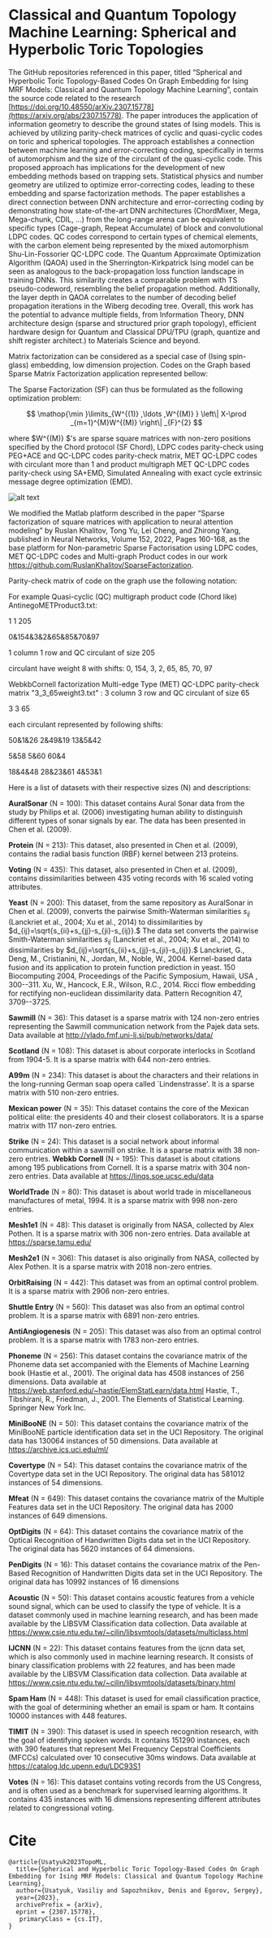 # Classical and Quantum Topology Machine Learning: Spherical and Hyperbolic Toric Topologies
The GitHub repositories referenced in this paper, titled “Spherical and Hyperbolic Toric Topology-Based Codes On Graph Embedding for Ising MRF Models: Classical and Quantum Topology Machine Learning”, contain the source code related to the research [https://doi.org/10.48550/arXiv.2307.15778](https://arxiv.org/abs/2307.15778). 
The paper introduces the application of information geometry to describe the ground states of Ising models. This is achieved by utilizing parity-check matrices of cyclic and quasi-cyclic codes on toric and spherical topologies. The approach establishes a connection between machine learning and error-correcting coding, specifically in terms of automorphism and the size of the circulant of the quasi-cyclic code. This proposed approach has implications for the development of new embedding methods based on trapping sets. Statistical physics and number geometry are utilized to optimize error-correcting codes, leading to these embedding and sparse factorization methods. The paper establishes a direct connection between DNN architecture and error-correcting coding by demonstrating how state-of-the-art DNN architectures (ChordMixer, Mega, Mega-chunk, CDIL, ...) from the long-range arena can be equivalent to specific types (Cage-graph, Repeat Accumulate) of block and convolutional LDPC codes. QC codes correspond to certain types of chemical elements, with the carbon element being represented by the mixed automorphism Shu-Lin-Fossorier QC-LDPC code. The Quantum Approximate Optimization Algorithm (QAOA) used in the Sherrington-Kirkpatrick Ising model can be seen as analogous to the back-propagation loss function landscape in training DNNs. This similarity creates a comparable problem with TS pseudo-codeword, resembling the belief propagation method. Additionally, the layer depth in QAOA correlates to the number of decoding belief propagation iterations in the Wiberg decoding tree. Overall, this work has the potential to advance multiple fields, from Information Theory, DNN architecture design (sparse and structured prior graph topology), efficient hardware design for Quantum and Classical DPU/TPU (graph, quantize and shift register architect.) to Materials Science and beyond.



Matrix factorization can be considered as a special case of (Ising spin-glass) embedding, low dimension projection. Codes on the Graph based Sparse Matrix Factorization application represented bellow: 


The Sparse Factorization (SF) can thus be formulated as the following optimization problem:




$$
\mathop{\min }\limits_{W^{(1)} ,\ldots ,W^{(M)} } \left\| X-\prod _{m=1}^{M}W^{(M)}  \right\| _{F}^{2}
$$





where $W^{(M)} $'s are sparse square matrices with non-zero positions specified by the Chord protocol (SF Chord), LDPC codes parity-check  using PEG+ACE and QC-LDPC codes parity-check matrix, MET QC-LDPC codes with circulant more than 1 and product multigraph MET QC-LDPC codes parity-check using SA+EMD, Simulated Annealing with exact cycle extrinsic message degree optimization (EMD). 

![alt text](https://github.com/Lcrypto/Classical-and-Quantum-Topology-ML-toric-spherical/blob/main/Table_1_v1.png)



We modified the Matlab platform described in the paper “Sparse factorization of square matrices with application to neural attention modeling” by Ruslan Khalitov, Tong Yu, Lei Cheng, and Zhirong Yang, published in Neural Networks, Volume 152, 2022, Pages 160-168, as the base platform for Non-parametric Sparse Factorisation using LDPC codes, MET QC-LDPC codes and Multi-graph Product codes in our work https://github.com/RuslanKhalitov/SparseFactorization.  


Parity-check matrix of code on the graph use the following notation:


For example Quasi-cyclic (QC) multigraph product code (Chord like) AntinegoMETProduct3.txt:

1	1	205


0&154&3&2&65&85&70&97	


1 column 1 row and QC  circulant of size 205


circulant have weight 8 with shifts:  0, 154, 3, 2, 65, 85, 70, 97	





WebkbCornell factorization Multi-edge Type (MET) QC-LDPC parity-check matrix  "3_3_65weight3.txt" :
3 column 3 row and QC circulant of size 65


3	3	65

each circulant represented by following shifts:


50&1&26	2&49&19	13&5&42	


5&58	5&60	60&4	


18&4&48	28&23&61	4&53&1	





Here is a list of datasets with their respective sizes (N) and descriptions:

**AuralSonar** (N = 100): This dataset contains Aural Sonar data from the study by Philips et al. (2006) investigating human ability to distinguish different types of sonar signals by ear. The data has been presented in Chen et al. (2009).


**Protein** (N = 213): This dataset, also presented in Chen et al. (2009), contains the radial basis function (RBF) kernel between 213 proteins.


**Voting** (N = 435): This dataset, also presented in Chen et al. (2009), contains dissimilarities between 435 voting records with 16 scaled voting attributes.


**Yeast** (N = 200): This dataset, from the same repository as AuralSonar in Chen et al. (2009), converts the pairwise Smith-Waterman similarities $s_{ij}$ (Lanckriet et al., 2004; Xu et al., 2014) to dissimilarities by $d_{ij}=\sqrt{s_{ii}+s_{jj}-s_{ji}-s_{ij}}.$ The data set converts the pairwise Smith-Waterman similarities $s_{ij}$ (Lanckriet et al., 2004; Xu et al., 2014) to dissimilarities by $d_{ij}=\sqrt{s_{ii}+s_{jj}-s_{ji}-s_{ij}}.$
Lanckriet, G., Deng, M., Cristianini, N., Jordan, M., Noble, W., 2004. Kernel-based data fusion and its application to protein function prediction in yeast.
150 Biocomputing 2004, Proceedings of the Pacific Symposium, Hawaii, USA , 300--311.  Xu, W., Hancock, E.R., Wilson, R.C., 2014. Ricci flow embedding for rectifying
non-euclidean dissimilarity data. Pattern Recognition 47, 3709--3725.


**Sawmill** (N = 36): This dataset is a sparse matrix with 124 non-zero entries representing the Sawmill communication network from the Pajek data sets. Data available at http://vlado.fmf.uni-lj.si/pub/networks/data/


**Scotland** (N = 108): This dataset is about corporate interlocks in Scotland from 1904-5. It is a sparse matrix with 644 non-zero entries.


**A99m** (N = 234): This dataset is about the characters and their relations in the long-running German soap opera called `Lindenstrasse'. It is a sparse matrix with 510 non-zero entries.


**Mexican power** (N = 35): This dataset contains the core of the Mexican political elite: the presidents 40 and their closest collaborators. It is a sparse matrix with 117 non-zero entries.


**Strike** (N = 24): This dataset is a social network about informal communication within a sawmill on strike. It is a sparse matrix with 38 non-zero entries.
**Webkb Cornell** (N = 195): This dataset is about citations among 195 publications from Cornell. It is a sparse matrix with 304 non-zero entries. Data available at https://linqs.soe.ucsc.edu/data


**WorldTrade** (N = 80): This dataset is about world trade in miscellaneous manufactures of metal, 1994. It is a sparse matrix with 998 non-zero entries.


**Mesh1e1** (N = 48): This dataset is originally from NASA, collected by Alex Pothen. It is a sparse matrix with 306 non-zero entries.  Data available at   https://sparse.tamu.edu/


**Mesh2e1** (N = 306): This dataset is also originally from NASA, collected by Alex Pothen. It is a sparse matrix with 2018 non-zero entries.


**OrbitRaising** (N = 442): This dataset was from an optimal control problem. It is a sparse matrix with 2906 non-zero entries.


**Shuttle Entry** (N = 560): This dataset was also from an optimal control problem. It is a sparse matrix with 6891 non-zero entries.


**AntiAngiogenesis** (N = 205): This dataset was also from an optimal control problem. It is a sparse matrix with 1783 non-zero entries.


**Phoneme** (N = 256): This dataset contains the covariance matrix of the Phoneme data set accompanied with the Elements of Machine Learning book (Hastie et al., 2001). The original data has 4508 instances of 256 dimensions.  Data available at  https://web.stanford.edu/~hastie/ElemStatLearn/data.html
Hastie, T., Tibshirani, R., Friedman, J., 2001. The Elements of Statistical Learning. Springer New York Inc.


**MiniBooNE** (N = 50): This dataset contains the covariance matrix of the MiniBooNE particle identification data set in the UCI Repository. The original data has 130064 instances of 50 dimensions. Data available at  https://archive.ics.uci.edu/ml/


**Covertype** (N = 54): This dataset contains the covariance matrix of the Covertype data set in the UCI Repository. The original data has 581012 instances of 54 dimensions.


**Mfeat** (N = 649): This dataset contains the covariance matrix of the Multiple Features data set in the UCI Repository. The original data has 2000 instances of 649 dimensions.


**OptDigits** (N = 64): This dataset contains the covariance matrix of the Optical Recognition of Handwritten Digits data set in the UCI Repository. The original data has 5620 instances of 64 dimensions.


**PenDigits** (N = 16): This dataset contains the covariance matrix of the Pen-Based Recognition of Handwritten Digits data set in the UCI Repository. The original data has 10992 instances of 16 dimensions


**Acoustic** (N = 50): This dataset contains acoustic features from a vehicle sound signal, which can be used to classify the type of vehicle. It is a dataset commonly used in machine learning research, and has been made available by the LIBSVM Classification data collection. Data available at https://www.csie.ntu.edu.tw/~cjlin/libsvmtools/datasets/multiclass.html


**IJCNN** (N = 22): This dataset contains features from the ijcnn data set, which is also commonly used in machine learning research. It consists of binary classification problems with 22 features, and has been made available by the LIBSVM Classification data collection. Data available at https://www.csie.ntu.edu.tw/~cjlin/libsvmtools/datasets/binary.html


**Spam Ham** (N = 448): This dataset is used for email classification practice, with the goal of determining whether an email is spam or ham. It contains 10000 instances with 448 features.


**TIMIT** (N = 390): This dataset is used in speech recognition research, with the goal of identifying spoken words. It contains 151290 instances, each with 390 features that represent Mel Frequency Cepstral Coefficients (MFCCs) calculated over 10 consecutive 30ms windows. Data available at https://catalog.ldc.upenn.edu/LDC93S1


**Votes** (N = 16): This dataset contains voting records from the US Congress, and is often used as a benchmark for supervised learning algorithms. It contains 435 instances with 16 dimensions representing different attributes related to congressional voting.




# **Cite**
```
@article{Usatyuk2023TopoML,
  title={Spherical and Hyperbolic Toric Topology-Based Codes On Graph Embedding for Ising MRF Models: Classical and Quantum Topology Machine Learning},
  author={Usatyuk, Vasiliy and Sapozhnikov, Denis and Egorov, Sergey},
  year={2023},
  archivePrefix = {arXiv},
  eprint = {2307.15778},
   primaryClass = {cs.IT},
}
```
